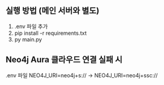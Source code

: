 ## 실행 방법 (메인 서버와 별도)
1. .env 파일 추가
2. pip install -r requirements.txt
3. py main.py

## Neo4j Aura 클라우드 연결 실패 시
.env 파일
NEO4J_URI=neo4j+s:// -> NEO4J_URI=neo4j+ssc://